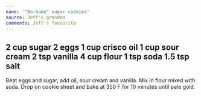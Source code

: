 ```yaml
---
name: '"No-bake" sugar cookies'
source: Jeff's grandma
comments: Jeff's favourite
---
```

2 cup sugar
2 eggs
1 cup crisco oil
1 cup sour cream
2 tsp vanilla
4 cup flour
1 tsp soda
1.5 tsp salt
---
Beat eggs and sugar, add oil, sour cream and vanilla.  Mix in flour mixed with soda. Drop on cookie sheet and bake at 350 F for 10 minutes until pale gold.  

